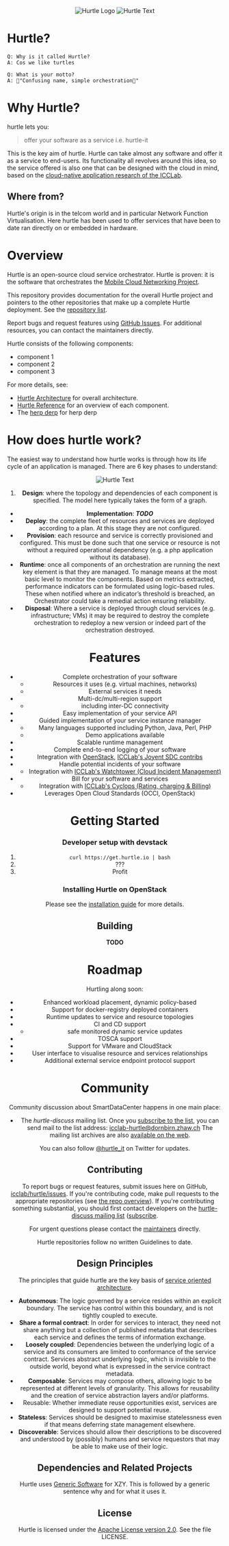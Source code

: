 <div align="center">
	<img src="https://www.dropbox.com/s/b0xr4dgjk0g274y/hurtle-logo.png?dl=1" alt="Hurtle Logo" title="Hurtle">
	<img src="https://www.dropbox.com/s/5snsos1ioryyern/hurtle-logo-text.png?dl=1" alt="Hurtle Text" title="Hurtle">
</div>

# Hurtle?
```
Q: Why is it called Hurtle?
A: Cos we like turtles

Q: What is your motto?
A: "Confusing name, simple orchestration"
```

# Why Hurtle?

hurtle lets you:

> offer your software as a service i.e. hurtle-it

This is the key aim of hurtle. Hurtle can take almost any software and offer it as a service to end-users. Its functionality all revolves around this idea, so the service offered is also one that can be designed with the cloud in mind, based on the [cloud-native application research of the ICCLab]().

## Where from?
Hurtle's origin is in the telcom world and in particular Network Function Virtualisation. Here hurtle has been used to offer services that have been to date ran directly on or embedded in hardware.

# Overview

Hurtle  is an open-source cloud service orchestrator. Hurtle is proven: it is the software that orchestrates the [Mobile Cloud Networking Project](http://www.mobile-cloud-networking.eu/site/).

This repository provides documentation for the overall Hurtle project and
pointers to the other repositories that make up a complete Hurtle deployment.
See the [repository list](./docs/developer-guide/repos.md).

Report bugs and request features using [GitHub Issues](https://github.com/icclab/hurtle/issues). For additional resources, you can contact the maintainers directly.

Hurtle consists of the following components:

- component 1
- component 2
- component 3

For more details, see:

- [Hurtle Architecture](./docs/architecture.md) for
  overall architecture.
- [Hurtle Reference](./docs/reference.md) for an
  overview of each component.
- The [herp derp](./docs/developer-guide/herpderp.md) for herp derp

# How does hurtle work?

The easiest way to understand how hurtle works is through how its life cycle of an application is managed. There are 6 key phases to understand:

<div align="center">
<img src="https://www.dropbox.com/s/fojvhf728swsfqk/hurtle-lifecycle.png?dl=1" alt="Hurtle Text" title="Hurtle">

 1. **Design**: where the topology and dependencies of each component is specified. The model here typically takes the form of a graph.
 * **Implementation**: ***TODO***
 * **Deploy**: the complete fleet of resources and services are deployed according to a plan. At this stage they are not configured.
 * **Provision**: each resource and service is correctly provisioned and configured. This must be done such that one service or resource is not without a required operational dependency (e.g. a php application without its database).
 * **Runtime**: once all components of an orchestration are running the next key element is that they are managed. To manage means at the most basic level to monitor the components. Based on metrics extracted, performance indicators can be formulated using logic-based rules. These when notified where an indicator’s threshold is breached, an Orchestrator could take a remedial action ensuring reliability.
 * **Disposal**: Where a service is deployed through cloud services (e.g. infrastructure; VMs) it may be required to destroy the complete orchestration to redeploy a new version or indeed part of the orchestration destroyed.

# Features

 - Complete orchestration of your software
   - Resources it uses (e.g. virtual machines, networks)
   - External services it needs
 - Multi-dc/multi-region support
   - including inter-DC connectivity
 - Easy implementation of your service API
 - Guided implementation of your service instance manager
   - Many languages supported including Python, Java, Perl, PHP
   - Demo applications available
 - Scalable runtime management
 - Complete end-to-end logging of your software
 - Integration with [OpenStack](), [ICCLab's Joyent SDC contribs]()
 - Handle potential incidents of your software
   - Integration with [ICCLab's Watchtower (Cloud Incident Management)](https://github.com/icclab/watchtower-common)
 - Bill for your software and services
   - Integration with [ICCLab's Cyclops (Rating, charging & Billing)](https://icclab.github.io/cyclops/)
 - Leverages Open Cloud Standards (OCCI, OpenStack)


# Getting Started
### Developer setup with devstack

1. ```curl https://get.hurtle.io | bash```
2. ???
3. Profit

### Installing Hurtle on OpenStack

Please see the [installation guide](./docs/installation_guide.md) for more details.

## Building

**TODO**

# Roadmap
Hurtling along soon:

 - Enhanced workload placement, dynamic policy-based
 - Support for docker-registry deployed containers
 - Runtime updates to service and resource topologies
 - CI and CD support
   - safe monitored dynamic service updates
 - TOSCA support
 - Support for VMware and CloudStack
 - User interface to visualise resource and services relationships
 - Additional external service endpoint protocol support

# Community

Community discussion about SmartDataCenter happens in one main place:

* The *hurtle-discuss* mailing list. Once you [subscribe to the list]( https://mailman.engineering.zhaw.ch/mailman/listinfo/icclab-hurtle),
  you can send mail to the list address: [icclab-hurtle@dornbirn.zhaw.ch](mailto:icclab-hurtle@dornbirn.zhaw.ch)
  The mailing list archives are also [available on the web](https://mailman.engineering.zhaw.ch/pipermail/icclab-hurtle/).


You can also follow [@hurtle_it](https://twitter.com/hurtle_it) on
Twitter for updates.

## Contributing

To report bugs or request features, submit issues here on
GitHub, [icclab/hurtle/issues](https://github.com/icclab/hurtle/issues).
If you're contributing code, make pull requests to the appropriate
repositories (see [the repo overview](./docs/repos.md)).
If you're contributing something substantial, you should first contact
developers on the [hurtle-discuss mailing list](mailto:icclab-hurtle@dornbirn.zhaw.ch)
([subscribe](https://mailman.engineering.zhaw.ch/mailman/listinfo/icclab-hurtle).

For urgent questions please contact the [maintainers](./docs/maintainers.md) directly.

Hurtle repositories follow no written Guidelines to date.


## Design Principles

The principles that guide hurtle are the key basis of [service oriented architecture](https://en.wikipedia.org/wiki/Service-oriented_architecture).

 * **Autonomous**: The logic governed by a service resides within an explicit boundary. The service has control within this boundary, and is not tightly coupled to execute.
 * **Share a formal contract**: In order for services to interact, they need not share anything but a collection of published metadata that describes each service and defines the terms of information exchange.
 * **Loosely coupled**: Dependencies between the underlying logic of a service and its consumers are limited to conformance of the service contract. Services abstract underlying logic, which is invisible to the outside world, beyond what is expressed in the service contract metadata.
 * **Composable**: Services may compose others, allowing logic to be represented at different levels of granularity. This allows for reusability and the creation of service abstraction layers and/or platforms.
 * Reusable: Whether immediate reuse opportunities exist, services are designed to support potential reuse.
 * **Stateless**: Services should be designed to maximise statelessness even if that means deferring state management elsewhere.
 * **Discoverable**: Services should allow their descriptions to be discovered and understood by (possibly) humans and service requestors that may be able to make use of their logic.


## Dependencies and Related Projects

Hurtle uses [Generic Software](http://generic-software-url.com) for XZY. This is followed by a generic sentence why and for what it uses it.


## License

Hurtle is licensed under the
[Apache License version 2.0](https://www.apache.org/licenses/LICENSE-2.0).
See the file LICENSE.
